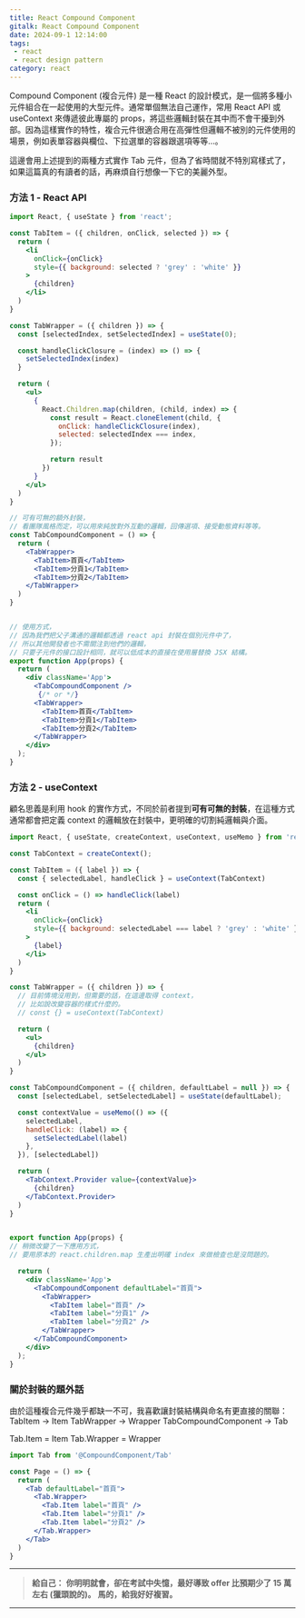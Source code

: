 ```yaml
---
title: React Compound Component
gitalk: React Compound Component
date: 2024-09-1 12:14:00
tags:
 - react
 - react design pattern
category: react
---
```


Compound Component (複合元件) 是一種 React 的設計模式，是一個將多種小元件組合在一起使用的大型元件。通常單個無法自己運作，常用 React API 或 useContext 來傳遞彼此專屬的 props，將這些邏輯封裝在其中而不會干擾到外部。因為這樣實作的特性，複合元件很適合用在高彈性但邏輯不被別的元件使用的場景，例如表單容器與欄位、下拉選單的容器跟選項等等...。

這邊會用上述提到的兩種方式實作 Tab 元件，但為了省時間就不特別寫樣式了，如果這篇真的有讀者的話，再麻煩自行想像一下它的美麗外型。


### 方法 1 - React API

```jsx
import React, { useState } from 'react';

const TabItem = ({ children, onClick, selected }) => {
  return (
    <li
      onClick={onClick}
      style={{ background: selected ? 'grey' : 'white' }}
    >
      {children}
    </li>
  )
}

const TabWrapper = ({ children }) => {
  const [selectedIndex, setSelectedIndex] = useState(0);

  const handleClickClosure = (index) => () => {
    setSelectedIndex(index)
  }

  return (
    <ul>
      {
        React.Children.map(children, (child, index) => {
          const result = React.cloneElement(child, {
            onClick: handleClickClosure(index),
            selected: selectedIndex === index,
          });

          return result
        })
      }
    </ul>
  )
}

// 可有可無的額外封裝，
// 看團隊風格而定，可以用來純放對外互動的邏輯，回傳選項、接受動態資料等等。
const TabCompoundComponent = () => {
  return (
    <TabWrapper>
      <TabItem>首頁</TabItem>
      <TabItem>分頁1</TabItem>
      <TabItem>分頁2</TabItem>
    </TabWrapper>
  )
}


// 使用方式，
// 因為我們把父子溝通的邏輯都透過 react api 封裝在個別元件中了，
// 所以其他開發者也不需關注到他們的邏輯，
// 只要子元件的接口設計相同，就可以低成本的直接在使用層替換 JSX 結構。
export function App(props) {
  return (
    <div className='App'>
      <TabCompoundComponent />
       {/* or */}
      <TabWrapper>
        <TabItem>首頁</TabItem>
        <TabItem>分頁1</TabItem>
        <TabItem>分頁2</TabItem>
      </TabWrapper>
    </div>
  );
}

```



### 方法 2 - useContext

顧名思義是利用 hook 的實作方式，不同於前者提到**可有可無的封裝**，在這種方式通常都會把定義 context 的邏輯放在封裝中，更明確的切割純邏輯與介面。

```jsx
import React, { useState, createContext, useContext, useMemo } from 'react';

const TabContext = createContext();

const TabItem = ({ label }) => {
  const { selectedLabel, handleClick } = useContext(TabContext)

  const onClick = () => handleClick(label)
  return (
    <li
      onClick={onClick}
      style={{ background: selectedLabel === label ? 'grey' : 'white' }}
    >
      {label}
    </li>
  )
}

const TabWrapper = ({ children }) => {
  // 目前情境沒用到，但需要的話，在這邊取得 context，
  // 比如說改變容器的樣式什麼的。
  // const {} = useContext(TabContext)

  return (
    <ul>
      {children}
    </ul>
  )
}

const TabCompoundComponent = ({ children, defaultLabel = null }) => {
  const [selectedLabel, setSelectedLabel] = useState(defaultLabel);

  const contextValue = useMemo(() => ({
    selectedLabel,
    handleClick: (label) => {
      setSelectedLabel(label)
    },
  }), [selectedLabel])

  return (
    <TabContext.Provider value={contextValue}>
      {children}
    </TabContext.Provider>
  )
}


export function App(props) {
// 稍微改變了一下應用方式，
// 要用原本的 react.children.map 生產出明確 index 來做檢查也是沒問題的。

  return (
    <div className='App'>
      <TabCompoundComponent defaultLabel="首頁">
        <TabWrapper>
          <TabItem label="首頁" />
          <TabItem label="分頁1" />
          <TabItem label="分頁2" />
        </TabWrapper>
      </TabCompoundComponent>
    </div>
  );
}

```

### 關於封裝的題外話

由於這種複合元件幾乎都缺一不可，我喜歡讓封裝結構與命名有更直接的關聯：
TabItem -> Item
TabWrapper -> Wrapper
TabCompoundComponent -> Tab

Tab.Item = Item
Tab.Wrapper = Wrapper

```jsx
import Tab from '@CompoundComponent/Tab'

const Page = () => {
  return (
    <Tab defaultLabel="首頁">
      <Tab.Wrapper>
        <Tab.Item label="首頁" />
        <Tab.Item label="分頁1" />
        <Tab.Item label="分頁2" />
      </Tab.Wrapper>
    </Tab>
  )
}

```

<!-- 
```js




/*
* 使用 compound component pattern 實作 Select 元件
*
* 元件使用案例:
*
* function App () {
*    const [value, setValue] = useState(0);
*
*    return (
*       <div>
*         <h1>{value}</h1>
*         <Select
*            onChange={(selectedValue) => setValue(selectedValue)}
*          >
*            <Select.Option value={0}>0</Select.Option>
*            <Select.Option value={1}>1</Select.Option>
*            <Select.Option value={2}>2</Select.Option>
*            <Select.Option value={3}>3</Select.Option>
*         </Select>
*       </div>
*
*     )
*  }
*
*
*/

import { createContext, useState, useEffect, useContext } from 'react';

const SelectContext = createContext({});

function Select ({ children, onChange }) {
  return (
    <SelectContext.Provider value={onChange}>
      {children}
   </SelectContext.Provider>
  )
}


function Option ({ value, children }) {
  // 請實作 Option 元件
  const {onChange} = useContext(SelectContext)

  return <button onClick={() => onChange(value)}>{children}</button>
}
```
 -->

---

> **給自己：**
> **你明明就會，卻在考試中失憶，最好導致 offer 比預期少了 15 萬左右 (獵頭說的)。**
> **馬的，給我好好複習。**

---